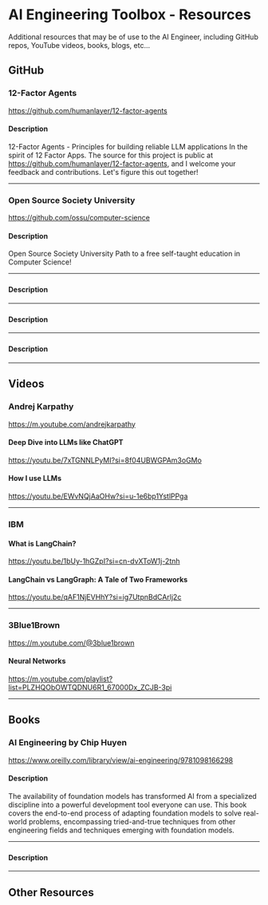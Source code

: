 # AI Engineering Toolbox - Resources
Additional resources that may be of use to the AI Engineer, including GitHub repos, YouTube videos, books, blogs, etc...

## GitHub

### 12-Factor Agents
https://github.com/humanlayer/12-factor-agents

#### Description
12-Factor Agents - Principles for building reliable LLM applications
In the spirit of 12 Factor Apps. 
The source for this project is public at https://github.com/humanlayer/12-factor-agents, and I welcome your feedback and contributions. 
Let's figure this out together!

---

### Open Source Society University

https://github.com/ossu/computer-science

#### Description
Open Source Society University
Path to a free self-taught education in Computer Science!

---

###

#### Description

---


###

#### Description

---


###

#### Description

---

## Videos

### Andrej Karpathy
https://m.youtube.com/andrejkarpathy

#### Deep Dive into LLMs like ChatGPT
https://youtu.be/7xTGNNLPyMI?si=8f04UBWGPAm3oGMo

#### How I use LLMs
https://youtu.be/EWvNQjAaOHw?si=u-1e6bp1YstlPPga

-----

### IBM

#### What is LangChain?
https://youtu.be/1bUy-1hGZpI?si=cn-dvXToW1j-2tnh

#### LangChain vs LangGraph: A Tale of Two Frameworks
https://youtu.be/qAF1NjEVHhY?si=ig7UtpnBdCArlj2c

-----


### 3Blue1Brown
https://m.youtube.com/@3blue1brown

#### Neural Networks
https://m.youtube.com/playlist?list=PLZHQObOWTQDNU6R1_67000Dx_ZCJB-3pi

---

## Books


### AI Engineering by Chip Huyen
https://www.oreilly.com/library/view/ai-engineering/9781098166298

#### Description
The availability of foundation models has transformed AI from a specialized discipline into a powerful development tool everyone can use. This book covers the end-to-end process of adapting foundation models to solve real-world problems, encompassing tried-and-true techniques from other engineering fields and techniques emerging with foundation models.

---


###

#### Description

---

## Other Resources
